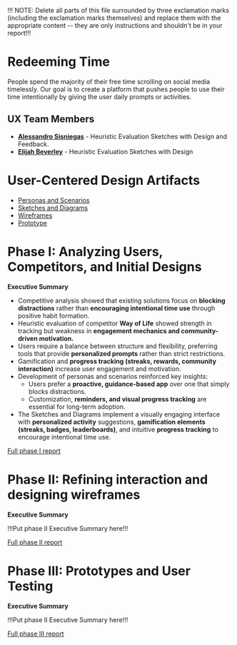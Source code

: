 !!! NOTE: Delete all parts of this file surrounded by three exclamation marks (including the exclamation marks themselves) and replace them with the appropriate content -- they are only instructions and shouldn't be in your report!!!

# Redeeming Time

People spend the majority of their free time scrolling on social media timelessly. Our goal is to create a platform that pushes people to use their time intentionally by giving the user daily prompts or activities.

## UX Team Members

* **[Alessandro Sisniegas](https://usabilityengineering.github.io/ux-journal-alessandrosisniegas/)** - Heuristic Evaluation Sketches with Design and Feedback.
* **[Elijah Beverley](https://github.com/UsabilityEngineering/portfolio-enb9)** - Heuristic Evaluation Sketches with Design


# User-Centered Design Artifacts

* [Personas and Scenarios](personas/)
* [Sketches and Diagrams](sketches/)
* [Wireframes](wireframes/)
* [Prototype](#)

# Phase I: Analyzing Users, Competitors, and Initial Designs

**Executive Summary**

- Competitive analysis showed that existing solutions focus on **blocking distractions** rather than **encouraging intentional time use** through positive habit formation.  
- Heuristic evaluation of competitor **Way of Life** showed strength in tracking but weakness in **engagement mechanics and community-driven motivation.**  
- Users require a balance between structure and flexibility, preferring tools that provide **personalized prompts** rather than strict restrictions.  
- Gamification and **progress tracking (streaks, rewards, community interaction)** increase user engagement and motivation.  
- Development of personas and scenarios reinforced key insights:  
  - Users prefer a **proactive, guidance-based app** over one that simply blocks distractions.  
  - Customization, **reminders, and visual progress tracking** are essential for long-term adoption.  
- The Sketches and Diagrams implement a visually engaging interface with **personalized activity** suggestions, **gamification elements (streaks, badges, leaderboards)**, and intuitive **progress tracking** to encourage intentional time use.

[Full phase I report](phaseI/)

# Phase II: Refining interaction and designing wireframes

**Executive Summary**

!!!Put phase II Executive Summary here!!!

[Full phase II report](phaseII/)

# Phase III: Prototypes and User Testing

**Executive Summary**

!!!Put phase II Executive Summary here!!!

[Full phase III report](phaseIII/)
